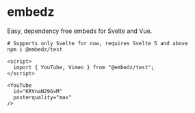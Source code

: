 # embedz
Easy, dependency free embeds for Svelte and Vue.

```shell
# Supports only Svelte for now, requires Svelte 5 and above
npm i @embedz/test
```

```svelte
<script>
  import { YouTube, Vimeo } from "@embedz/test";
</script>

<YouTube 
  id="KRVnaN29GvM" 
  posterquality="max"
/>
```
